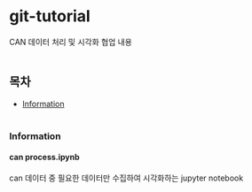 # git-tutorial
CAN 데이터 처리 및 시각화 협업 내용<br/><br/>
## 목차
* [Information](#Information)<br/><br/>

### Information
#### can process.ipynb
can 데이터 중 필요한 데이터만 수집하여 시각화하는 jupyter notebook
